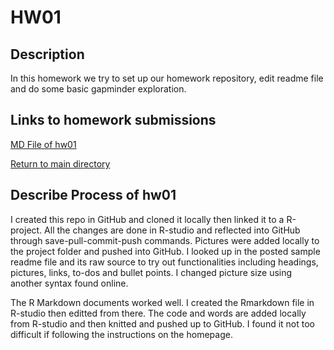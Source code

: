 # HW01

## Description

In this homework we try to set up our homework repository, edit readme file and do some basic gapminder exploration.

## Links to homework submissions

[MD File of hw01](https://github.com/qiaoyuet/STAT545-hw-Tang-Qiaoyue/blob/master/hw01/hw01_gapminder.md)

[Return to main directory](https://github.com/qiaoyuet/STAT545-hw-Tang-Qiaoyue)

## Describe Process of hw01

I created this repo in GitHub and cloned it locally then linked it to a R-project. All the changes are done in R-studio and reflected into GitHub through save-pull-commit-push commands. Pictures were added locally to the project folder and pushed into GitHub. I looked up in the posted sample readme file and its raw source to try out functionalities including headings, pictures, links, to-dos and bullet points. I changed picture size using another syntax found online.

The R Markdown documents worked well. I created the Rmarkdown file in R-studio then editted from there. The code and words are added locally from R-studio and then knitted and pushed up to GitHub. I found it not too difficult if following the instructions on the homepage.
